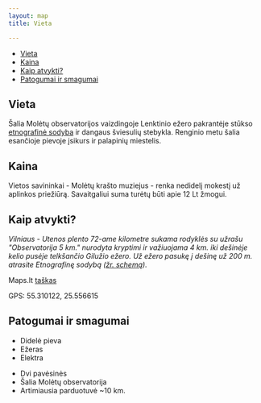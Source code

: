 ```yaml
---
layout: map
title: Vieta

---
```


<ul class="nav nav-tabs" id="tabs">
    <li class="active"><a href="#vieta">Vieta</a></li>
    <li><a href="#kaina">Kaina</a></li>
    <li><a href="#kaip-atvykti">Kaip atvykti?</a></li>
    <li><a href="#patogumai-ir-smagumai">Patogumai ir smagumai</a></li>
</ul>
<div class="tab-content">
    <div class="tab-pane active" id="vieta">
        <h2>Vieta</h2>
        <p>Šalia Molėtų observatorijos vaizdingoje Lenktinio ežero pakrantėje 
        stūkso <a href="http://muziejus.moletai.lt/sodyba.html" target="_blank">etnografinė sodyba</a> ir dangaus šviesulių stebykla. Renginio metu
        šalia esančioje pievoje įsikurs ir palapinių miestelis.</p>
    </div>
    <div class="tab-pane" id="kaina">
        <h2>Kaina</h2>
        <p>Vietos savininkai - Molėtų krašto muziejus - renka nedidelį mokestį už aplinkos
        priežiūrą. Savaitgaliui suma turėtų būti apie 12 Lt žmogui.</p>
    </div>
    <div class="tab-pane" id="kaip-atvykti">
        <h2>Kaip atvykti?</h2>
        <p><address>Vilniaus - Utenos plento 72-ame kilometre sukama rodyklės su užrašu
        "Observatorija 5 km." nurodyta kryptimi ir važiuojama 4 km. iki dešinėje kelio
        pusėje telkšančio Gilužio ežero. Už ežero pasukę į dešinę už 200 m. atrasite
        Etnografinę sodybą (<a href="http://www.notrollsallowed.com/assets/img/moletai.gif" target="_blank">žr. schemą</a>).</address></p>
        <p>Maps.lt <a href="http://maps.lt/map/default.aspx?lang=lt#obj=598818;6131636;Pa%C5%BEym%C4%97tas%20ta%C5%A1kas;&xy=598763,6131674&z=2000&lrs=hybrid,stops,zebra" target="_blank">taškas</a></p>
        <p>GPS: 55.310122, 25.556615</p>
    </div>
    <div class="tab-pane clearfix" id="patogumai-ir-smagumai">
        <h2>Patogumai ir smagumai</h2>
        <ul class="pull-left">
            <li>Didelė pieva</li>
            <li>Ežeras</li>
            <li>Elektra</li>
        </ul>
        <ul class="pull-left">
            <li>Dvi pavėsinės</li>
            <li>Šalia Molėtų observatorija</li>
            <li>Artimiausia parduotuvė ~10 km.</li>
        </ul>
    </div>
</div>